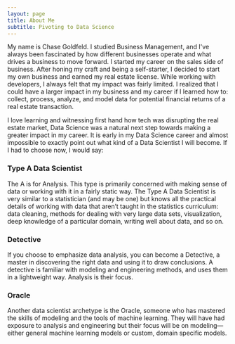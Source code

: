 ```yaml
---
layout: page
title: About Me
subtitle: Pivoting to Data Science
---
```


My name is Chase Goldfeld. I studied Business Management, and I've always been fascinated by how different businesses operate 
and what drives a business to move forward. I started my career on the sales side of business. After honing my craft and being 
a self-starter, I decided to start my own business and earned my real estate license. While working with developers, I always 
felt that my impact was fairly limited. I realized that I could have a larger impact in my business and my career if I learned 
how to: collect, process, analyze, and model data for potential financial returns of a real estate transaction.

I love learning and witnessing first hand how tech was disrupting the real estate market, Data Science was a natural next step 
towards making a greater impact in my career. It is early in my Data Science career and almost impossible to exactly point out 
what kind of a Data Scientist I will become. If I had to choose now, I would say:

### Type A Data Scientist

The A is for Analysis. This type is primarily concerned with making sense of data or working with it in a fairly static way. 
The Type A Data Scientist is very similar to a statistician (and may be one) but knows all the practical details of working 
with data that aren’t taught in the statistics curriculum: data cleaning, methods for dealing with very large data sets, 
visualization, deep knowledge of a particular domain, writing well about data, and so on.

### Detective 

If you choose to emphasize data analysis, you can become a Detective, a master in discovering the right data and using it to 
draw conclusions. A detective is familiar with modeling and engineering methods, and uses them in a lightweight way. Analysis 
is their focus.

### Oracle

Another data scientist archetype is the Oracle, someone who has mastered the skills of modeling and the tools of machine 
learning. They will have had exposure to analysis and engineering but their focus will be on modeling—either general machine 
learning models or custom, domain specific models.

